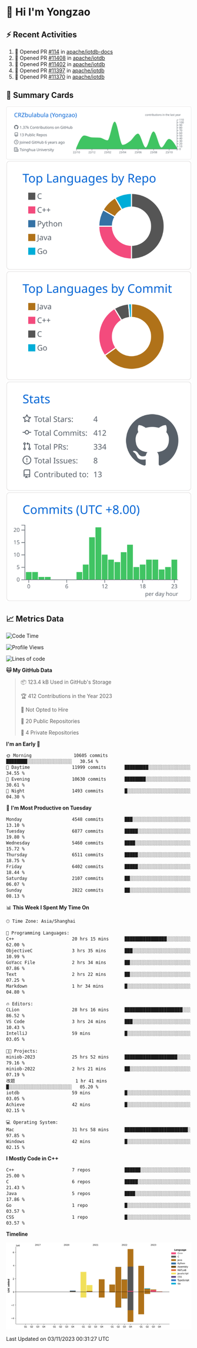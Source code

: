 # 👋 Hi I'm Yongzao

## ⚡ Recent Activities
<!--START_SECTION:activity-->
1. 💪 Opened PR [#114](https://github.com/apache/iotdb-docs/pull/114) in [apache/iotdb-docs](https://github.com/apache/iotdb-docs)
2. 💪 Opened PR [#11408](https://github.com/apache/iotdb/pull/11408) in [apache/iotdb](https://github.com/apache/iotdb)
3. 💪 Opened PR [#11402](https://github.com/apache/iotdb/pull/11402) in [apache/iotdb](https://github.com/apache/iotdb)
4. 💪 Opened PR [#11397](https://github.com/apache/iotdb/pull/11397) in [apache/iotdb](https://github.com/apache/iotdb)
5. 💪 Opened PR [#11370](https://github.com/apache/iotdb/pull/11370) in [apache/iotdb](https://github.com/apache/iotdb)
<!--END_SECTION:activity-->

## 🎑 Summary Cards

[![](https://raw.githubusercontent.com/CRZbulabula/CRZbulabula/main/profile-summary-card-output/github/0-profile-details.svg)](https://github.com/vn7n24fzkq/github-profile-summary-cards)
[![](https://raw.githubusercontent.com/CRZbulabula/CRZbulabula/main/profile-summary-card-output/github/1-repos-per-language.svg)](https://github.com/vn7n24fzkq/github-profile-summary-cards) [![](https://raw.githubusercontent.com/CRZbulabula/CRZbulabula/main/profile-summary-card-output/github/2-most-commit-language.svg)](https://github.com/vn7n24fzkq/github-profile-summary-cards)
[![](https://raw.githubusercontent.com/CRZbulabula/CRZbulabula/main/profile-summary-card-output/github/3-stats.svg)](https://github.com/vn7n24fzkq/github-profile-summary-cards) [![](https://raw.githubusercontent.com/CRZbulabula/CRZbulabula/main/profile-summary-card-output/github/4-productive-time.svg)](https://github.com/vn7n24fzkq/github-profile-summary-cards)

## 📈 Metrics Data

<!--START_SECTION:waka-->
![Code Time](http://img.shields.io/badge/Code%20Time-427%20hrs%2052%20mins-blue)

![Profile Views](http://img.shields.io/badge/Profile%20Views-1-blue)

![Lines of code](https://img.shields.io/badge/From%20Hello%20World%20I%27ve%20Written-24.2%20million%20lines%20of%20code-blue)

**🐱 My GitHub Data** 

> 📦 123.4 kB Used in GitHub's Storage 
 > 
> 🏆 412 Contributions in the Year 2023
 > 
> 🚫 Not Opted to Hire
 > 
> 📜 20 Public Repositories 
 > 
> 🔑 4 Private Repositories 
 > 
**I'm an Early 🐤** 

```text
🌞 Morning                10605 commits       ████████░░░░░░░░░░░░░░░░░   30.54 % 
🌆 Daytime                11999 commits       █████████░░░░░░░░░░░░░░░░   34.55 % 
🌃 Evening                10630 commits       ████████░░░░░░░░░░░░░░░░░   30.61 % 
🌙 Night                  1493 commits        █░░░░░░░░░░░░░░░░░░░░░░░░   04.30 % 
```
📅 **I'm Most Productive on Tuesday** 

```text
Monday                   4548 commits        ███░░░░░░░░░░░░░░░░░░░░░░   13.10 % 
Tuesday                  6877 commits        █████░░░░░░░░░░░░░░░░░░░░   19.80 % 
Wednesday                5460 commits        ████░░░░░░░░░░░░░░░░░░░░░   15.72 % 
Thursday                 6511 commits        █████░░░░░░░░░░░░░░░░░░░░   18.75 % 
Friday                   6402 commits        █████░░░░░░░░░░░░░░░░░░░░   18.44 % 
Saturday                 2107 commits        ██░░░░░░░░░░░░░░░░░░░░░░░   06.07 % 
Sunday                   2822 commits        ██░░░░░░░░░░░░░░░░░░░░░░░   08.13 % 
```


📊 **This Week I Spent My Time On** 

```text
🕑︎ Time Zone: Asia/Shanghai

💬 Programming Languages: 
C++                      20 hrs 15 mins      ████████████████░░░░░░░░░   62.00 % 
ObjectiveC               3 hrs 35 mins       ███░░░░░░░░░░░░░░░░░░░░░░   10.99 % 
GoYacc File              2 hrs 34 mins       ██░░░░░░░░░░░░░░░░░░░░░░░   07.86 % 
Text                     2 hrs 22 mins       ██░░░░░░░░░░░░░░░░░░░░░░░   07.25 % 
Markdown                 1 hr 34 mins        █░░░░░░░░░░░░░░░░░░░░░░░░   04.80 % 

🔥 Editors: 
CLion                    28 hrs 16 mins      ██████████████████████░░░   86.52 % 
VS Code                  3 hrs 24 mins       ███░░░░░░░░░░░░░░░░░░░░░░   10.43 % 
IntelliJ                 59 mins             █░░░░░░░░░░░░░░░░░░░░░░░░   03.05 % 

🐱‍💻 Projects: 
miniob-2023              25 hrs 52 mins      ████████████████████░░░░░   79.16 % 
miniob-2022              2 hrs 21 mins       ██░░░░░░░░░░░░░░░░░░░░░░░   07.19 % 
改题                       1 hr 41 mins        █░░░░░░░░░░░░░░░░░░░░░░░░   05.20 % 
iotdb                    59 mins             █░░░░░░░░░░░░░░░░░░░░░░░░   03.05 % 
Achieve                  42 mins             █░░░░░░░░░░░░░░░░░░░░░░░░   02.15 % 

💻 Operating System: 
Mac                      31 hrs 58 mins      ████████████████████████░   97.85 % 
Windows                  42 mins             █░░░░░░░░░░░░░░░░░░░░░░░░   02.15 % 
```

**I Mostly Code in C++** 

```text
C++                      7 repos             ██████░░░░░░░░░░░░░░░░░░░   25.00 % 
C                        6 repos             █████░░░░░░░░░░░░░░░░░░░░   21.43 % 
Java                     5 repos             ████░░░░░░░░░░░░░░░░░░░░░   17.86 % 
Go                       1 repo              █░░░░░░░░░░░░░░░░░░░░░░░░   03.57 % 
CSS                      1 repo              █░░░░░░░░░░░░░░░░░░░░░░░░   03.57 % 
```



**Timeline**

![Lines of Code chart](https://raw.githubusercontent.com/CRZbulabula/CRZbulabula/main/assets/bar_graph.png)


 Last Updated on 03/11/2023 00:31:27 UTC
<!--END_SECTION:waka-->

